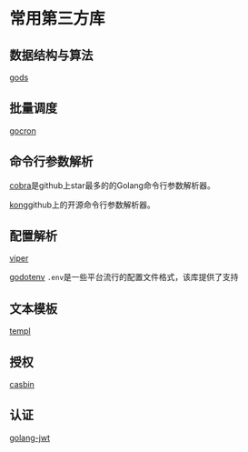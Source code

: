 # 常用第三方库

## 数据结构与算法

[gods](https://github.com/emirpasic/gods)

## 批量调度

[gocron](https://github.com/go-co-op/gocron)

## 命令行参数解析

[cobra](https://github.com/spf13/cobra)是github上star最多的的Golang命令行参数解析器。

[kong](https://github.com/alecthomas/kong)github上的开源命令行参数解析器。

## 配置解析

[viper](https://github.com/spf13/viper)

[godotenv](https://github.com/joho/godotenv) `.env`是一些平台流行的配置文件格式，该库提供了支持

## 文本模板

[templ](https://github.com/a-h/templ)

## 授权

[casbin](https://casbin.org/)

## 认证

[golang-jwt](https://github.com/golang-jwt/jwt)
